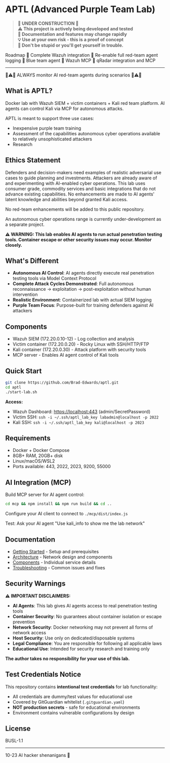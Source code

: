 # APTL (Advanced Purple Team Lab)

> **🚧 UNDER CONSTRUCTION 🚧**  
> **⚠️ This project is actively being developed and tested**  
> **🔧 Documentation and features may change rapidly**  
> **💡 Use at your own risk - this is a proof of concept**  
> **🚨 Don't be stupid or you'll get yourself in trouble.**

Roadmap
🚧 Complete Wazuh integration
🚧 Re-enable full red-team agent logging
🚧 Blue team agent
🚧 Wazuh MCP
🚧 qRadar integration and MCP

---

🚨⚠️🚨 ALWAYS monitor AI red-team agents during scenarios 🚨⚠️🚨

## What is APTL?

Docker lab with Wazuh SIEM + victim containers + Kali red team platform. AI agents can control Kali via MCP for autonomous attacks.

APTL is meant to support three use cases:

- Inexpensive purple team training
- Assessment of the capabilities autonomous cyber operations available to relatively unsophisticated attackers
- Research

## Ethics Statement

Defenders and decision-makers need examples of realistic adversarial use cases to guide planning and investments. Attackers are already aware of and experimenting with AI-enabled cyber operations. This lab uses consumer grade, commodity services and basic integrations that do not advance existing capabilities. No enhancements are made to AI agents' latent knowledge and abilities beyond granted Kali access.

No red-team enhancements will be added to this public repository.

An autonomous cyber operations range is currently under-development as a separate project.

**⚠️ WARNING: This lab enables AI agents to run actual penetration testing tools. Container escape or other security issues may occur. Monitor closely.**

## What's Different

- **Autonomous AI Control**: AI agents directly execute real penetration testing tools via Model Context Protocol
- **Complete Attack Cycles Demonstrated**: Full autonomous reconnaissance → exploitation → post-exploitation without human intervention
- **Realistic Environment**: Containerized lab with actual SIEM logging
- **Purple Team Focus**: Purpose-built for training defenders against AI attackers

## Components

- Wazuh SIEM (172.20.0.10-12) - Log collection and analysis
- Victim container (172.20.0.20) - Rocky Linux with SSH/HTTP/FTP
- Kali container (172.20.0.30) - Attack platform with security tools
- MCP server - Enables AI agent control of Kali tools

## Quick Start

```bash
git clone https://github.com/Brad-Edwards/aptl.git
cd aptl
./start-lab.sh
```

**Access:**

- Wazuh Dashboard: <https://localhost:443> (admin/SecretPassword)  
- Victim SSH: `ssh -i ~/.ssh/aptl_lab_key labadmin@localhost -p 2022`
- Kali SSH: `ssh -i ~/.ssh/aptl_lab_key kali@localhost -p 2023`

## Requirements

- Docker + Docker Compose
- 8GB+ RAM, 20GB+ disk
- Linux/macOS/WSL2
- Ports available: 443, 2022, 2023, 9200, 55000

## AI Integration (MCP)

Build MCP server for AI agent control:

```bash
cd mcp && npm install && npm run build && cd ..
```

Configure your AI client to connect to `./mcp/dist/index.js`

Test: Ask your AI agent "Use kali_info to show me the lab network"

## Documentation

- [Getting Started](docs/getting-started/) - Setup and prerequisites
- [Architecture](docs/architecture/) - Network design and components  
- [Components](docs/components/) - Individual service details
- [Troubleshooting](docs/troubleshooting/) - Common issues and fixes

## Security Warnings

**⚠️ IMPORTANT DISCLAIMERS:**

- **AI Agents**: This lab gives AI agents access to real penetration testing tools
- **Container Security**: No guarantees about container isolation or escape prevention
- **Network Security**: Docker networking may not prevent all forms of network access
- **Host Security**: Use only on dedicated/disposable systems
- **Legal Compliance**: You are responsible for following all applicable laws
- **Educational Use**: Intended for security research and training only

**The author takes no responsibility for your use of this lab.**

## Test Credentials Notice

This repository contains **intentional test credentials** for lab functionality:

- All credentials are dummy/test values for educational use
- Covered by GitGuardian whitelist (`.gitguardian.yaml`)
- **NOT production secrets** - safe for educational environments
- Environment contains vulnerable configurations by design

## License

BUSL-1.1

---

10-23 AI hacker shenanigans 🚓
